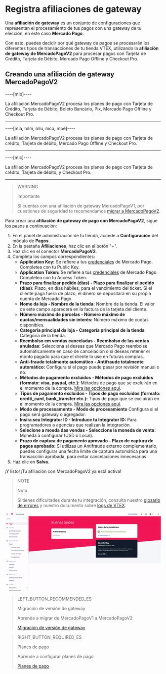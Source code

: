 # Registra afiliaciones de gateway

Una **afiliación de gateway** es un conjunto de configuraciones que representan el procesamiento de tus pagos con una gateway de tu elección, en este caso **Mercado Pago**. 


Con esto, puedes decidir por qué gateway de pagos se procesarán los diferentes tipos de transacciones de tu tienda VTEX, utilizando la **afiliación de gateway de MercadoPagoV2** para procesar pagos con Tarjeta de Crédito, Tarjeta de Débito, Mercado Pago Offline y Checkout Pro.

## Creando una afiliación de gateway MercadoPagoV2

----[mlb]----

La afiliación MercadoPagoV2 procesa los planes de pago con Tarjeta de Crédito, Tarjeta de Débito, Boleto Bancário, Pix, Mercado Pago Offline y Checkout Pro.

------------

----[mla, mlm, mlu, mco, mpe]----

La afiliación MercadoPagoV2 procesa los planes de pago con Tarjeta de crédito, Tarjeta de débito, Mercado Pago Offline y Checkout Pro.

------------

----[mlc]----

La afiliación MercadoPagoV2 procesa los planes de pago con Tarjeta de crédito, Tarjeta de débito, y Checkout Pro.

------------

> WARNING
>
> Importante
>
> Si cuentas con una afiliación de gateway MercadoPagoV1, por cuestiones de seguridad te recomendamos [migrar a MercadoPagoV2](https://www.mercadopago[FAKER][URL][DOMAIN]/developers/es/guides/plugins/unofficial/vtex/mp1-mp2-migration).

Para crear una **afiliación de gateway de pago con MercadoPagoV2**, sigue los pasos a continuación:

1. En el panel de administración de tu tienda, accede a **Configuración** del módulo de **Pagos**.
2. En la pestaña **Afiliaciones**, haz clic en el botón "+".
3. Haz clic en el conector **MercadoPagoV2**.
4. Completa los campos correspondientes: 
   * **Application Key:** Se refiere a tus [credenciales](https://www.mercadopago[FAKER][URL][DOMAIN]/developers/es/guides/resources/credentials) de Mercado Pago. Completea con tu Public Key.
   * **Application Token:** Se refiere a tus [credenciales](https://www.mercadopago[FAKER][URL][DOMAIN]/developers/es/guides/resources/credentials) de Mercado Pago. Completea con tu Access Token.
   * **Prazo para finalizar pedido (dias) - Plazo para finalizar el pedido (días):** Plazo, en días hábiles, para el vencimiento del ticket. Si el cliente paga fuera de plazo, el dinero se depositará en su propia cuenta de Mercado Pago.
   * **Nome da loja - Nombre de la tienda:** Nombre de la tienda. El valor de este campo aparecerá en la factura de la tarjeta del cliente.
   * **Número máximo de parcelas - Número máximo de cuotas/mensualidades sin interés:** Número máximo de cuotas disponibles.
   * **Categoría principal da loja - Categoría principal de la tienda** Categoría de la tienda.
   * **Reembolso em vendas canceladas - Reembolso de las ventas anuladas:** Selecciona si deseas que Mercado Pago reembolse automáticamente en caso de cancelación o si deseas retener el monto pagado para que el cliente lo use en futuras compras.
   * **Anti-fraude totalmente automático - Antifraude totalmente automático:** Configura si el pago puede pasar por revisión manual o no.
   * **Métodos de pagamento excluídos - Métodos de pago excluidos (formato: visa, paypal, etc.):** Métodos de pago que se excluirán en el momento de la compra. [Mira las opciones aquí](https://www.mercadopago[FAKER][URL][DOMAIN]/developers/es/guides/plugins/unofficial/vtex/payment-methods).
   * **Tipos de pagamento excluídos - Tipos de pago excluidos (formato: credti_card, bank_transfer etc.):** Tipos de pago que se excluirán en el momento de la compra. [Mira las opciones aquí](https://www.mercadopago[FAKER][URL][DOMAIN]/developers/es/guides/plugins/unofficial/vtex/payment-methods).
   * **Modo de processamento - Modo de procesamiento** Configura si el pago será gateway o agregador.
   * **Insira seu Integrator ID - Introduce tu Integrator ID:** Para programadores o agencias que realizan la integración.
   * **Selecione a moeda das vendas - Seleccione la moneda de venta:** Moneda a configurar (USD o Local).
   * **Prazo de captura de pagamento aprovado -  Plazo de captura de pagos aprobado:** Si utilizas un Antifraude externo complementario, puedes configurar una fecha límite de captura automática para una transacción aprobada, para evitar cancelaciones innecesarias.
5. Haz clic en **Salva**.

¡Y listo! ¡Tu afiliación con MercadoPagoV2 ya está activa!

> NOTE
>
> Nota
> 
> Si tienes dificultades durante tu integración, consulta nuestro [glosario de errores](https://www.mercadopago[FAKER][URL][DOMAIN]/developers/es/guides/plugins/unofficial/vtex/common-errors) y nuestro documento sobre [logs de VTEX](https://www.mercadopago[FAKER][URL][DOMAIN]/developers/es/guides/plugins/unofficial/vtex/logs).

![Creando una afiliación de gateway MercadoPagoV2](/images/vtex/affiliationV2-es.gif)

> LEFT_BUTTON_RECOMMENDED_ES
>
> Migración de versión de gateway
>
> Aprende a migrar de MercadoPagoV1 a MercadoPagoV2.
>
> [Migración de versión de gateway](https://www.mercadopago[FAKER][URL][DOMAIN]/developers/es/guides/plugins/unofficial/vtex/mp1-mp2-migration)

> RIGHT_BUTTON_REQUIRED_ES
>
> Planes de pago
>
> Aprende a configurar planes de pago.
>
> [Planes de pago](https://www.mercadopago[FAKER][URL][DOMAIN]/developers/es/guides/plugins/unofficial/vtex/configure-payment-conditions)
